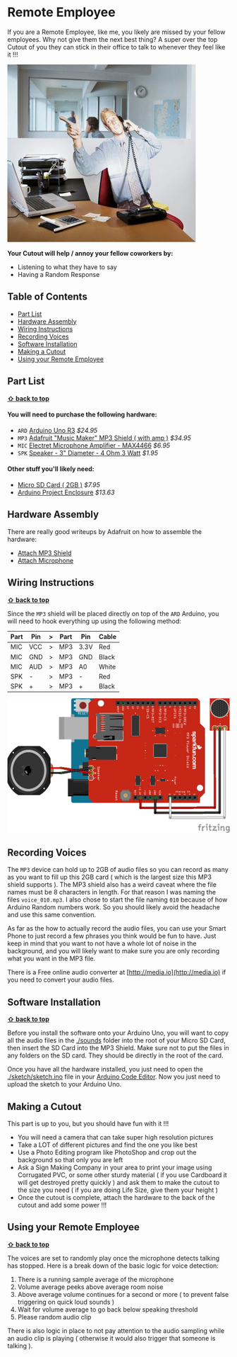 Remote Employee
===

If you are a Remote Employee, like me, you likely are missed by your fellow employees.  Why not give them the next best thing? A super over the top Cutout of you they can stick in their office to talk to whenever they feel like it !!!

![cutout_preview](images/cutout_preview.jpg "cutout_preview")

__Your Cutout will help / annoy your fellow coworkers by:__

* Listening to what they have to say
* Having a Random Response


Table of Contents
---

* [Part List](#part-list)
* [Hardware Assembly](#hardware-assembly)
* [Wiring Instructions](#wiring-instructions)
* [Recording Voices](#recording-voices)
* [Software Installation](#software-installation)
* [Making a Cutout](#making-a-cutout)
* [Using your Remote Employee](#using-your-remote-employee)


Part List
---

**[⇧ back to top](#table-of-contents)**

#### You will need to purchase the following hardware:

* `ARD` [Arduino Uno R3](https://www.adafruit.com/products/50?utm_medium=referral&utm_source=manifestinteractive) _$24.95_
* `MP3` [Adafruit "Music Maker" MP3 Shield ( with amp )](https://www.adafruit.com/products/1788?utm_medium=referral&utm_source=manifestinteractive) _$34.95_
* `MIC` [Electret Microphone Amplifier - MAX4466](https://www.adafruit.com/products/1063?utm_medium=referral&utm_source=manifestinteractive) _$6.95_
* `SPK` [Speaker - 3" Diameter - 4 Ohm 3 Watt](https://www.adafruit.com/products/1314?utm_medium=referral&utm_source=manifestinteractive) _$1.95_

#### Other stuff you'll likely need:

* [Micro SD Card ( 2GB )](http://www.amazon.com/Sandisk-2GB-Micro-Sd-Card/dp/B000N3LL02) _$7.95_
* [Arduino Project Enclosure](https://www.amazon.com/Arduino-06RBARD16-Box/dp/B003ZKJNVY) _$13.63_


Hardware Assembly
---

There are really good writeups by Adafruit on how to assemble the hardware:

* [Attach MP3 Shield](https://learn.adafruit.com/adafruit-music-maker-shield-vs1053-mp3-wav-wave-ogg-vorbis-player?view=all)
* [Attach Microphone](https://learn.adafruit.com/3d-printed-led-microphone-flag?view=all)


Wiring Instructions
---

**[⇧ back to top](#table-of-contents)**

Since the `MP3` shield will be placed directly on top of the `ARD` Arduino, you will need to hook everything up using the following method:

| Part | Pin    | > | Part | Pin  | Cable  |
|------|--------|---|------|------|--------|
| MIC  | VCC    | > | MP3  | 3.3V | Red    |
| MIC  | GND    | > | MP3  | GND  | Black  |
| MIC  | AUD    | > | MP3  | A0   | White  |
| SPK  | -      | > | MP3  | -    | Red    |
| SPK  | +      | > | MP3  | +    | Black  |

![wiring](fritzing/sketch.png "wiring")


Recording Voices
---

The `MP3` device can hold up to 2GB of audio files so you can record as many as you want to fill up this 2GB card ( which is the largest size this MP3 shield supports ).  The MP3 shield also has a weird caveat where the file names must be 8 characters in length. For that reason I was naming the files `voice_010.mp3`.  I also chose to start the file naming `010` because of how Arduino Random numbers work.  So you should likely avoid the headache and use this same convention.

As far as the how to actually record the audio files, you can use your Smart Phone to just record a few phrases you think would be fun to have.  Just keep in mind that you want to not have a whole lot of noise in the background, and you will likely want to make sure you are only recording what you want in the MP3 file.

There is a Free online audio converter at [http://media.io](http://media.io) if you need to convert your audio files.


Software Installation
---

**[⇧ back to top](#table-of-contents)**

Before you install the software onto your Arduino Uno, you will want to copy all the audio files in the [./sounds](sounds) folder into the root of your Micro SD Card, then insert the SD Card into the MP3 Shield.  Make sure not to put the files in any folders on the SD card.  They should be directly in the root of the card.

Once you have all the hardware installed, you just need to open the [./sketch/sketch.ino](sketch/sketch.ino) file in your [Arduino Code Editor](https://www.arduino.cc/en/Main/Software).  Now you just need to upload the sketch to your Arduino Uno.


Making a Cutout
---

This part is up to you, but you should have fun with it !!!

* You will need a camera that can take super high resolution pictures
* Take a LOT of different pictures and find the one you like best
* Use a Photo Editing program like PhotoShop and crop out the background so that only you are left
* Ask a Sign Making Company in your area to print your image using Corrugated PVC, or some other sturdy material ( if you use Cardboard it will get destroyed pretty quickly ) and ask them to make the cutout to the size you need ( if you are doing Life Size, give them your height )
* Once the cutout is complete, attach the hardware to the back of the cutout and add some power !!!


Using your Remote Employee
---

**[⇧ back to top](#table-of-contents)**

The voices are set to randomly play once the microphone detects talking has stopped.  Here is a break down of the basic logic for voice detection:

1. There is a running sample average of the microphone
2. Volume average peeks above average room noise
3. Above average volume continues for a second or more ( to prevent false triggering on quick loud sounds )
4. Wait for volume average to go back below speaking threshold
5. Please random audio clip

There is also logic in place to not pay attention to the audio sampling while an audio clip is playing ( otherwise it would also trigger that someone is talking ).